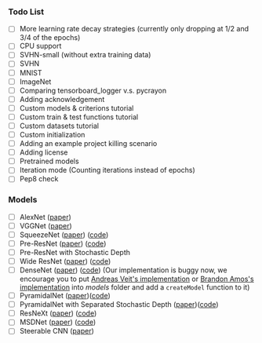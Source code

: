 ### Todo List
- [ ] More learning rate decay strategies (currently only dropping at 1/2 and 3/4 of the epochs)
- [ ] CPU support
- [ ] SVHN-small (without extra training data)
- [ ] SVHN
- [ ] MNIST
- [ ] ImageNet
- [ ] Comparing tensorboard\_logger v.s. pycrayon
- [ ] Adding acknowledgement
- [ ] Custom models & criterions tutorial
- [ ] Custom train & test functions tutorial
- [ ] Custom datasets tutorial
- [ ] Custom initialization
- [ ] Adding an example project killing scenario
- [ ] Adding license
- [ ] Pretrained models
- [ ] Iteration mode (Counting iterations instead of epochs)
- [ ] Pep8 check

### Models
- [ ] AlexNet ([paper](http://papers.nips.cc/paper/4824-imagenet-classification-with-deep-convolutional-neural-networks))
- [ ] VGGNet ([paper](https://arxiv.org/abs/1409.1556))
- [ ] SqueezeNet ([paper](https://arxiv.org/abs/1602.07360)) ([code](https://github.com/DeepScale/SqueezeNet))
- [ ] Pre-ResNet ([paper](https://arxiv.org/abs/1603.05027)) ([code](https://github.com/facebook/fb.resnet.torch))
- [ ] Pre-ResNet with Stochastic Depth
- [ ] Wide ResNet ([paper](https://arxiv.org/abs/1605.07146)) ([code](https://github.com/szagoruyko/wide-residual-networks))
- [ ] DenseNet ([paper](https://arxiv.org/abs/1608.06993)) ([code](https://github.com/liuzhuang13/DenseNet)) (Our implementation is buggy now, we encourage you to put [Andreas Veit's implementation](https://github.com/andreasveit/densenet-pytorch/blob/master/densenet.py) or [Brandon Amos's implementation](https://github.com/bamos/densenet.pytorch/blob/master/densenet.py) into *models* folder and add a `createModel` function to it)
- [ ] PyramidalNet ([paper](https://arxiv.org/abs/1610.02915))([code](https://github.com/jhkim89/PyramidNet))
- [ ] PyramidalNet with Separated Stochastic Depth ([paper](https://arxiv.org/abs/1612.01230))([code](https://github.com/AkTgWrNsKnKPP/PyramidNet_with_Stochastic_Depth))
- [ ] ResNeXt ([paper](https://arxiv.org/abs/1611.05431)) ([code](https://github.com/facebookresearch/ResNeXt))
- [ ] MSDNet ([paper](https://arxiv.org/abs/1703.09844)) ([code](https://github.com/gaohuang/MSDNet))
- [ ] Steerable CNN ([paper](https://arxiv.org/abs/1612.08498))
